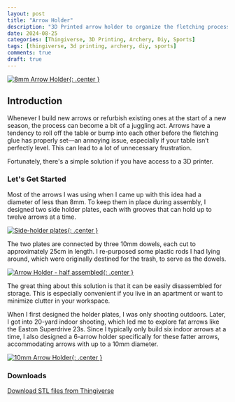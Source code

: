 ```yaml
---
layout: post
title: "Arrow Holder"
description: "3D Printed arrow holder to organize the fletching process"
date: 2024-08-25
categories: [Thingiverse, 3D Printing, Archery, Diy, Sports]
tags: [thingiverse, 3d printing, archery, diy, sports]
comments: true
draft: true
---
```

[![8mm Arrow Holder](/assets/2024-08-25_0.jpg){: .center }](/assets/2024-08-25_0.jpg)

## Introduction
Whenever I build new arrows or refurbish existing ones at the start of a new season, the process can become a bit of a juggling act. Arrows have a tendency to roll off the table or bump into each other before the fletching glue has properly set—an annoying issue, especially if your table isn’t perfectly level. This can lead to a lot of unnecessary frustration.

Fortunately, there's a simple solution if you have access to a 3D printer.

### Let's Get Started
Most of the arrows I was using when I came up with this idea had a diameter of less than 8mm. To keep them in place during assembly, I designed two side holder plates, each with grooves that can hold up to twelve arrows at a time.

[![Side-holder plates](/assets/2024-08-25_1.jpg){: .center }](/assets/2024-08-25_1.jpg)

The two plates are connected by three 10mm dowels, each cut to approximately 25cm in length. I re-purposed some plastic rods I had lying around, which were originally destined for the trash, to serve as the dowels.

[![Arrow Holder - half assembled](/assets/2024-08-25_2.jpg){: .center }](/assets/2024-08-25_2.jpg)

The great thing about this solution is that it can be easily disassembled for storage. This is especially convenient if you live in an apartment or want to minimize clutter in your workspace.

When I first designed the holder plates, I was only shooting outdoors. Later, I got into 20-yard indoor shooting, which led me to explore fat arrows like the Easton Superdrive 23s. Since I typically only build six indoor arrows at a time, I also designed a 6-arrow holder specifically for these fatter arrows, accommodating arrows with up to a 10mm diameter.

[![10mm Arrow Holder](/assets/2024-08-25_3.jpg){: .center }](/assets/2024-08-25_3.jpg)

### Downloads

[Download STL files from Thingiverse](https://www.thingiverse.com/thing:6742493)